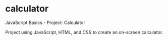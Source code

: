 # calculator
JavaScript Basics - Project: Calculator

Project using JavaScript, HTML, and CSS to create an on-screen calculator.
